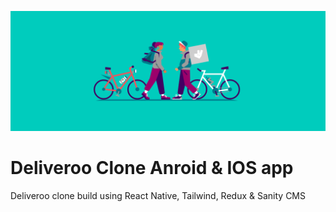 ![Deliveroo](/client/assets/delivery-man.gif)

# Deliveroo Clone Anroid &amp; IOS app

Deliveroo clone build using React Native, Tailwind, Redux &amp; Sanity CMS

